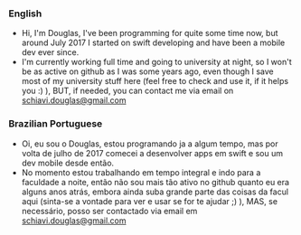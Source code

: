 ### English
- Hi, I'm Douglas, I've been programming for quite some time now, but around July 2017 I started on swift developing and have been a mobile dev ever since.
- I'm currently working full time and going to university at night, so I won't be as active on github as I was some years ago, even though I save most of my university stuff here (feel free to check and use it, if it helps you :) ), BUT, if needed, you can contact me via email on schiavi.douglas@gmail.com
  
### Brazilian Portuguese
- Oi, eu sou o Douglas, estou programando ja a algum tempo, mas por volta de julho de 2017 comecei a desenvolver apps em swift e sou um dev mobile desde então.
- No momento estou trabalhando em tempo integral e indo para a faculdade a noite, então não sou mais tão ativo no github quanto eu era alguns anos atrás, embora ainda suba grande parte das coisas da facul aqui (sinta-se a vontade para ver e usar se for te ajudar ;) ), MAS, se necessário, posso ser contactado via email em schiavi.douglas@gmail.com

<!---
Droguigs/Droguigs is a ✨ special ✨ repository because its `README.md` (this file) appears on your GitHub profile.
You can click the Preview link to take a look at your changes.
--->
